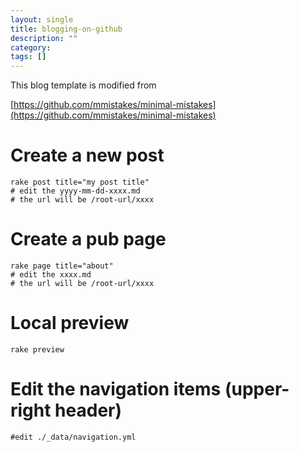 ```yaml
---
layout: single
title: blogging-on-github
description: ""
category:
tags: []
---
```

This blog template is modified from

[https://github.com/mmistakes/minimal-mistakes](https://github.com/mmistakes/minimal-mistakes)

# Create a new post

```
rake post title="my post title"
# edit the yyyy-mm-dd-xxxx.md
# the url will be /root-url/xxxx
```

# Create a pub page

```
rake page title="about"
# edit the xxxx.md
# the url will be /root-url/xxxx
```

# Local preview

```
rake preview
```

# Edit the navigation items (upper-right header)

```
#edit ./_data/navigation.yml
```



